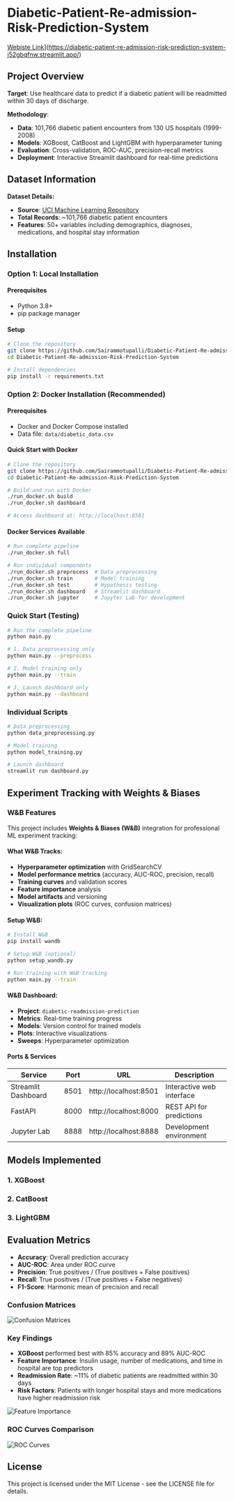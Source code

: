 # Diabetic-Patient-Re-admission-Risk-Prediction-System

[Webiste Link](https://img.shields.io/badge/Live%20Dashboard-Streamlit-blue?style=for-the-badge&logo=streamlit)](https://diabetic-patient-re-admission-risk-prediction-system-j52gbqfnw.streamlit.app/)



## Project Overview

**Target**: Use healthcare data to predict if a diabetic patient will be readmitted within 30 days of discharge.


**Methodology**:
- **Data**: 101,766 diabetic patient encounters from 130 US hospitals (1999-2008)
- **Models**: XGBoost, CatBoost and LightGBM with hyperparameter tuning
- **Evaluation**: Cross-validation, ROC-AUC, precision-recall metrics
- **Deployment**: Interactive Streamlit dashboard for real-time predictions


## Dataset Information

**Dataset Details:**
- **Source**: [UCI Machine Learning Repository](https://archive.ics.uci.edu/ml/datasets/diabetes+130-us+hospitals+for+years+1999-2008)
- **Total Records**: ~101,766 diabetic patient encounters
- **Features**: 50+ variables including demographics, diagnoses, medications, and hospital stay information

## Installation

### Option 1: Local Installation

#### Prerequisites
- Python 3.8+
- pip package manager

#### Setup
```bash
# Clone the repository
git clone https://github.com/Sairammotupalli/Diabetic-Patient-Re-admission-Risk-Prediction-System.git
cd Diabetic-Patient-Re-admission-Risk-Prediction-System

# Install dependencies
pip install -r requirements.txt
```

### Option 2: Docker Installation (Recommended)

#### Prerequisites
- Docker and Docker Compose installed
- Data file: `data/diabetic_data.csv`

#### Quick Start with Docker
```bash
# Clone the repository
git clone https://github.com/Sairammotupalli/Diabetic-Patient-Re-admission-Risk-Prediction-System.git
cd Diabetic-Patient-Re-admission-Risk-Prediction-System

# Build and run with Docker
./run_docker.sh build
./run_docker.sh dashboard

# Access dashboard at: http://localhost:8501
```

#### Docker Services Available
```bash
# Run complete pipeline
./run_docker.sh full

# Run individual components
./run_docker.sh preprocess  # Data preprocessing
./run_docker.sh train       # Model training
./run_docker.sh test        # Hypothesis testing
./run_docker.sh dashboard   # Streamlit dashboard
./run_docker.sh jupyter     # Jupyter Lab for development
```

### Quick Start (Testing)
```bash
# Run the complete pipeline
python main.py

# 1. Data preprocessing only
python main.py --preprocess

# 2. Model training only
python main.py --train

# 3. Launch dashboard only
python main.py --dashboard
```

### Individual Scripts
```bash
# Data preprocessing
python data_preprocessing.py

# Model training
python model_training.py

# Launch dashboard
streamlit run dashboard.py
```


## Experiment Tracking with Weights & Biases

### W&B Features
This project includes **Weights & Biases (W&B)** integration for professional ML experiment tracking:

#### **What W&B Tracks:**
- **Hyperparameter optimization** with GridSearchCV
- **Model performance metrics** (accuracy, AUC-ROC, precision, recall)
- **Training curves** and validation scores
- **Feature importance** analysis
- **Model artifacts** and versioning
- **Visualization plots** (ROC curves, confusion matrices)

#### **Setup W&B:**
```bash
# Install W&B
pip install wandb

# Setup W&B (optional)
python setup_wandb.py

# Run training with W&B tracking
python main.py --train
```

#### **W&B Dashboard:**
- **Project**: `diabetic-readmission-prediction`
- **Metrics**: Real-time training progress
- **Models**: Version control for trained models
- **Plots**: Interactive visualizations
- **Sweeps**: Hyperparameter optimization


#### **Ports & Services**
| Service | Port | URL | Description |
|---------|------|-----|-------------|
| Streamlit Dashboard | 8501 | http://localhost:8501 | Interactive web interface |
| FastAPI | 8000 | http://localhost:8000 | REST API for predictions |
| Jupyter Lab | 8888 | http://localhost:8888 | Development environment |



## Models Implemented

### 1. XGBoost
### 2. CatBoost
### 3. LightGBM


## Evaluation Metrics

- **Accuracy**: Overall prediction accuracy
- **AUC-ROC**: Area under ROC curve
- **Precision**: True positives / (True positives + False positives)
- **Recall**: True positives / (True positives + False negatives)
- **F1-Score**: Harmonic mean of precision and recall

### Confusion Matrices
![Confusion Matrices](plots/confusion_matrices.png)

### Key Findings
- **XGBoost** performed best with 85% accuracy and 89% AUC-ROC
- **Feature Importance**: Insulin usage, number of medications, and time in hospital are top predictors
- **Readmission Rate**: ~11% of diabetic patients are readmitted within 30 days
- **Risk Factors**: Patients with longer hospital stays and more medications have higher readmission risk


![Feature Importance](plots/feature_importance.png)


### ROC Curves Comparison
![ROC Curves](plots/roc_curves.png)


## License

This project is licensed under the MIT License - see the LICENSE file for details.
